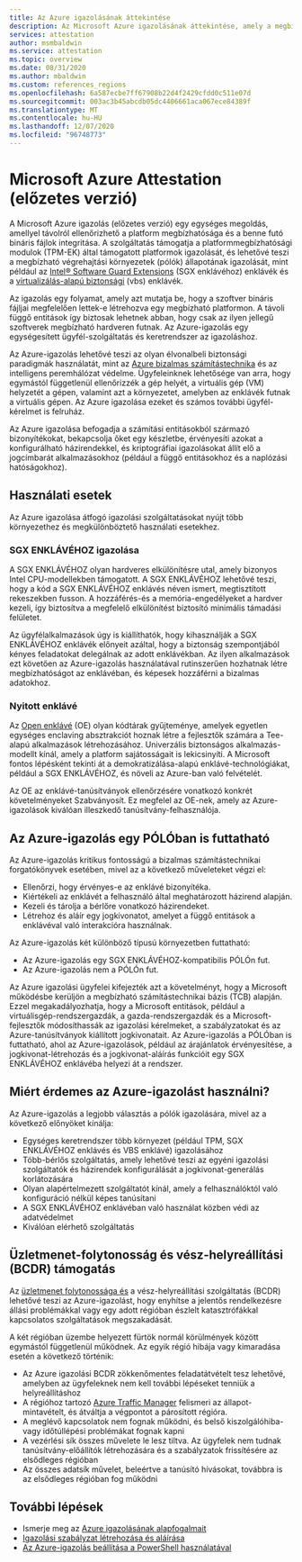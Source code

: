 ```yaml
---
title: Az Azure igazolásának áttekintése
description: Az Microsoft Azure igazolásának áttekintése, amely a megbízható végrehajtási környezetek (pólók) igazolására szolgáló megoldás
services: attestation
author: msmbaldwin
ms.service: attestation
ms.topic: overview
ms.date: 08/31/2020
ms.author: mbaldwin
ms.custom: references_regions
ms.openlocfilehash: 6a587ecbe7ff67908b22d4f2429cfdd0c511e07d
ms.sourcegitcommit: 003ac3b45abcdb05dc4406661aca067ece84389f
ms.translationtype: MT
ms.contentlocale: hu-HU
ms.lasthandoff: 12/07/2020
ms.locfileid: "96748773"
---
```

# <a name="microsoft-azure-attestation-preview"></a>Microsoft Azure Attestation (előzetes verzió)

A Microsoft Azure igazolás (előzetes verzió) egy egységes megoldás, amellyel távolról ellenőrizhető a platform megbízhatósága és a benne futó bináris fájlok integritása. A szolgáltatás támogatja a platformmegbízhatósági modulok (TPM-EK) által támogatott platformok igazolását, és lehetővé teszi a megbízható végrehajtási környezetek (pólók) állapotának igazolását, mint például az [Intel® Software Guard Extensions](https://www.intel.com/content/www/us/en/architecture-and-technology/software-guard-extensions.html) (SGX enklávéhoz) enklávék és a [virtualizálás-alapú biztonsági](/windows-hardware/design/device-experiences/oem-vbs) (vbs) enklávék. 

Az igazolás egy folyamat, amely azt mutatja be, hogy a szoftver bináris fájljai megfelelően lettek-e létrehozva egy megbízható platformon. A távoli függő entitások így biztosak lehetnek abban, hogy csak az ilyen jellegű szoftverek megbízható hardveren futnak. Az Azure-igazolás egy egységesített ügyfél-szolgáltatás és keretrendszer az igazoláshoz.

Az Azure-igazolás lehetővé teszi az olyan élvonalbeli biztonsági paradigmák használatát, mint az [Azure bizalmas számítástechnika](../confidential-computing/overview.md) és az intelligens peremhálózat védelme. Ügyfeleinknek lehetősége van arra, hogy egymástól függetlenül ellenőrizzék a gép helyét, a virtuális gép (VM) helyzetét a gépen, valamint azt a környezetet, amelyben az enklávék futnak a virtuális gépen. Az Azure igazolása ezeket és számos további ügyfél-kérelmet is felruház.

Az Azure igazolása befogadja a számítási entitásokból származó bizonyítékokat, bekapcsolja őket egy készletbe, érvényesíti azokat a konfigurálható házirendekkel, és kriptográfiai igazolásokat állít elő a jogcímbarát alkalmazásokhoz (például a függő entitásokhoz és a naplózási hatóságokhoz).

## <a name="use-cases"></a>Használati esetek

Az Azure igazolása átfogó igazolási szolgáltatásokat nyújt több környezethez és megkülönböztető használati esetekhez.

### <a name="sgx-attestation"></a>SGX ENKLÁVÉHOZ igazolása

A SGX ENKLÁVÉHOZ olyan hardveres elkülönítésre utal, amely bizonyos Intel CPU-modellekben támogatott. A SGX ENKLÁVÉHOZ lehetővé teszi, hogy a kód a SGX ENKLÁVÉHOZ enklávés néven ismert, megtisztított rekeszekben fusson. A hozzáférés-és a memória-engedélyeket a hardver kezeli, így biztosítva a megfelelő elkülönítést biztosító minimális támadási felületet.

Az ügyfélalkalmazások úgy is kiállíthatók, hogy kihasználják a SGX ENKLÁVÉHOZ enklávék előnyeit azáltal, hogy a biztonság szempontjából kényes feladatokat delegálnak az adott enklávékban. Az ilyen alkalmazások ezt követően az Azure-igazolás használatával rutinszerűen hozhatnak létre megbízhatóságot az enklávéban, és képesek hozzáférni a bizalmas adatokhoz.

### <a name="open-enclave"></a>Nyitott enklávé
Az [Open enklávé](https://openenclave.io/sdk/) (OE) olyan kódtárak gyűjteménye, amelyek egyetlen egységes enclaving absztrakciót hoznak létre a fejlesztők számára a Tee-alapú alkalmazások létrehozásához. Univerzális biztonságos alkalmazás-modellt kínál, amely a platform sajátosságait is lekicsinyíti. A Microsoft fontos lépésként tekinti át a demokratizálása-alapú enklávé-technológiákat, például a SGX ENKLÁVÉHOZ, és növeli az Azure-ban való felvételét.

Az OE az enklávé-tanúsítványok ellenőrzésére vonatkozó konkrét követelményeket Szabványosít. Ez megfelel az OE-nek, amely az Azure-igazolások kiválóan illeszkedő tanúsítvány-felhasználója.

## <a name="azure-attestation-can-run-in-a-tee"></a>Az Azure-igazolás egy PÓLÓban is futtatható

Az Azure-igazolás kritikus fontosságú a bizalmas számítástechnikai forgatókönyvek esetében, mivel az a következő műveleteket végzi el:

- Ellenőrzi, hogy érvényes-e az enklávé bizonyítéka.
- Kiértékeli az enklávét a felhasználó által meghatározott házirend alapján.
- Kezeli és tárolja a bérlőre vonatkozó házirendeket.
- Létrehoz és aláír egy jogkivonatot, amelyet a függő entitások a enklávéval való interakcióra használnak.

Az Azure-igazolás két különböző típusú környezetben futtatható:
- Az Azure-igazolás egy SGX ENKLÁVÉHOZ-kompatibilis PÓLÓn fut.
- Az Azure-igazolás nem a PÓLÓn fut.

Az Azure igazolási ügyfelei kifejezték azt a követelményt, hogy a Microsoft működésbe kerüljön a megbízható számítástechnikai bázis (TCB) alapján. Ezzel megakadályozhatja, hogy a Microsoft entitások, például a virtuálisgép-rendszergazdák, a gazda-rendszergazdák és a Microsoft-fejlesztők módosíthassák az igazolási kérelmeket, a szabályzatokat és az Azure-tanúsítványok kiállított jogkivonatait. Az Azure-igazolás a PÓLÓban is futtatható, ahol az Azure-igazolások, például az árajánlatok érvényesítése, a jogkivonat-létrehozás és a jogkivonat-aláírás funkcióit egy SGX ENKLÁVÉHOZ enklávéba helyezi át a rendszer.

## <a name="why-use-azure-attestation"></a>Miért érdemes az Azure-igazolást használni?

Az Azure-igazolás a legjobb választás a pólók igazolására, mivel az a következő előnyöket kínálja: 

- Egységes keretrendszer több környezet (például TPM, SGX ENKLÁVÉHOZ enklávés és VBS enklávé) igazolásához 
- Több-bérlős szolgáltatás, amely lehetővé teszi az egyéni igazolási szolgáltatók és házirendek konfigurálását a jogkivonat-generálás korlátozására
- Olyan alapértelmezett szolgáltatót kínál, amely a felhasználóktól való konfiguráció nélkül képes tanúsítani
- A SGX ENKLÁVÉHOZ enklávéban való használat közben védi az adatvédelmet
- Kiválóan elérhető szolgáltatás 

## <a name="business-continuity-and-disaster-recovery-bcdr-support"></a>Üzletmenet-folytonosság és vész-helyreállítási (BCDR) támogatás

Az [üzletmenet folytonossága és](../best-practices-availability-paired-regions.md) a vész-helyreállítási szolgáltatás (BCDR) lehetővé teszi az Azure-igazolást, hogy enyhítse a jelentős rendelkezésre állási problémákkal vagy egy adott régióban észlelt katasztrófákkal kapcsolatos szolgáltatások megszakadását.

A két régióban üzembe helyezett fürtök normál körülmények között egymástól függetlenül működnek. Az egyik régió hibája vagy kimaradása esetén a következő történik:

- Az Azure igazolási BCDR zökkenőmentes feladatátvételt tesz lehetővé, amelyben az ügyfeleknek nem kell további lépéseket tenniük a helyreállításhoz
- A régióhoz tartozó [Azure Traffic Manager](../traffic-manager/index.yml) felismeri az állapot-mintavételt, és átváltja a végpontot a párosított régióra.
- A meglévő kapcsolatok nem fognak működni, és belső kiszolgálóhiba-vagy időtúllépési problémákat fognak kapni
- A vezérlési sík összes művelete le lesz tiltva. Az ügyfelek nem tudnak tanúsítvány-előállítók létrehozására és a szabályzatok frissítésére az elsődleges régióban
- Az összes adatsík művelet, beleértve a tanúsító hívásokat, továbbra is az elsődleges régióban fog működni

## <a name="next-steps"></a>További lépések
- Ismerje meg az [Azure igazolásának alapfogalmait](basic-concepts.md)
- [Igazolási szabályzat létrehozása és aláírása](author-sign-policy.md)
- [Az Azure-igazolás beállítása a PowerShell használatával](quickstart-powershell.md)
